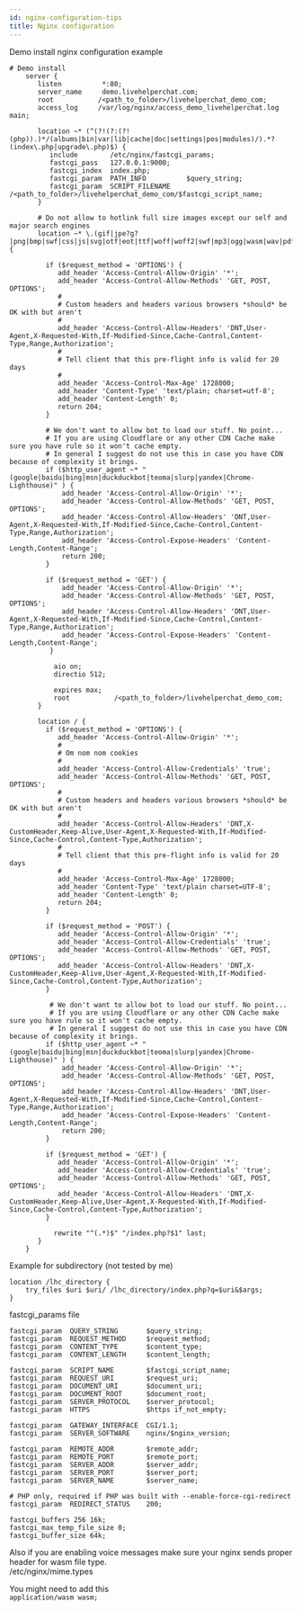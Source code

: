 ```yaml
---
id: nginx-configuration-tips
title: Nginx configuration
---
```


Demo install nginx configuration example

    # Demo install
        server {
           listen          *:80;
           server_name     demo.livehelperchat.com;
           root           /<path_to_folder>/livehelperchat_demo_com;
           access_log     /var/log/nginx/access_demo_livehelperchat.log main;

           location ~* (^(?!(?:(?!(php)).)*/(albums|bin|var|lib|cache|doc|settings|pos|modules)/).*?(index\.php|upgrade\.php)$) {
              include        /etc/nginx/fastcgi_params;
              fastcgi_pass   127.0.0.1:9000;
              fastcgi_index  index.php;
              fastcgi_param  PATH_INFO          $query_string;
              fastcgi_param  SCRIPT_FILENAME /<path_to_folder>/livehelperchat_demo_com/$fastcgi_script_name;
           }

           # Do not allow to hotlink full size images except our self and major search engines
           location ~* \.(gif|jpe?g?|png|bmp|swf|css|js|svg|otf|eot|ttf|woff|woff2|swf|mp3|ogg|wasm|wav|pdf|ico|txt)$ {

             if ($request_method = 'OPTIONS') {
                add_header 'Access-Control-Allow-Origin' '*';
                add_header 'Access-Control-Allow-Methods' 'GET, POST, OPTIONS';
                #
                # Custom headers and headers various browsers *should* be OK with but aren't
                #
                add_header 'Access-Control-Allow-Headers' 'DNT,User-Agent,X-Requested-With,If-Modified-Since,Cache-Control,Content-Type,Range,Authorization';
                #
                # Tell client that this pre-flight info is valid for 20 days
                #
                add_header 'Access-Control-Max-Age' 1728000;
                add_header 'Content-Type' 'text/plain; charset=utf-8';
                add_header 'Content-Length' 0;
                return 204;
             }
             
             # We don't want to allow bot to load our stuff. No point...
             # If you are using Cloudflare or any other CDN Cache make sure you have rule so it won't cache empty.
             # In general I suggest do not use this in case you have CDN because of complexity it brings.
             if ($http_user_agent ~* "(google|baidu|bing|msn|duckduckbot|teoma|slurp|yandex|Chrome-Lighthouse)" ) {
                 add_header 'Access-Control-Allow-Origin' '*';
                 add_header 'Access-Control-Allow-Methods' 'GET, POST, OPTIONS';
                 add_header 'Access-Control-Allow-Headers' 'DNT,User-Agent,X-Requested-With,If-Modified-Since,Cache-Control,Content-Type,Range,Authorization';
                 add_header 'Access-Control-Expose-Headers' 'Content-Length,Content-Range';
                 return 200;
             }
             
             if ($request_method = 'GET') {
                 add_header 'Access-Control-Allow-Origin' '*';
                 add_header 'Access-Control-Allow-Methods' 'GET, POST, OPTIONS';
                 add_header 'Access-Control-Allow-Headers' 'DNT,User-Agent,X-Requested-With,If-Modified-Since,Cache-Control,Content-Type,Range,Authorization';
                 add_header 'Access-Control-Expose-Headers' 'Content-Length,Content-Range';
              }

               aio on;
               directio 512;

               expires max;
               root           /<path_to_folder>/livehelperchat_demo_com;
           }

           location / {
             if ($request_method = 'OPTIONS') {
                add_header 'Access-Control-Allow-Origin' '*';
                #
                # Om nom nom cookies
                #
                add_header 'Access-Control-Allow-Credentials' 'true';
                add_header 'Access-Control-Allow-Methods' 'GET, POST, OPTIONS';
                #
                # Custom headers and headers various browsers *should* be OK with but aren't
                #
                add_header 'Access-Control-Allow-Headers' 'DNT,X-CustomHeader,Keep-Alive,User-Agent,X-Requested-With,If-Modified-Since,Cache-Control,Content-Type,Authorization';
                #
                # Tell client that this pre-flight info is valid for 20 days
                #
                add_header 'Access-Control-Max-Age' 1728000;
                add_header 'Content-Type' 'text/plain charset=UTF-8';
                add_header 'Content-Length' 0;
                return 204;
             }

             if ($request_method = 'POST') {
                add_header 'Access-Control-Allow-Origin' '*';
                add_header 'Access-Control-Allow-Credentials' 'true';
                add_header 'Access-Control-Allow-Methods' 'GET, POST, OPTIONS';
                add_header 'Access-Control-Allow-Headers' 'DNT,X-CustomHeader,Keep-Alive,User-Agent,X-Requested-With,If-Modified-Since,Cache-Control,Content-Type,Authorization';
             }
             
              # We don't want to allow bot to load our stuff. No point...
              # If you are using Cloudflare or any other CDN Cache make sure you have rule so it won't cache empty.
              # In general I suggest do not use this in case you have CDN because of complexity it brings.
             if ($http_user_agent ~* "(google|baidu|bing|msn|duckduckbot|teoma|slurp|yandex|Chrome-Lighthouse)" ) {
                 add_header 'Access-Control-Allow-Origin' '*';
                 add_header 'Access-Control-Allow-Methods' 'GET, POST, OPTIONS';
                 add_header 'Access-Control-Allow-Headers' 'DNT,User-Agent,X-Requested-With,If-Modified-Since,Cache-Control,Content-Type,Range,Authorization';
                 add_header 'Access-Control-Expose-Headers' 'Content-Length,Content-Range';
                 return 200;
             }
             
             if ($request_method = 'GET') {
                add_header 'Access-Control-Allow-Origin' '*';
                add_header 'Access-Control-Allow-Credentials' 'true';
                add_header 'Access-Control-Allow-Methods' 'GET, POST, OPTIONS';
                add_header 'Access-Control-Allow-Headers' 'DNT,X-CustomHeader,Keep-Alive,User-Agent,X-Requested-With,If-Modified-Since,Cache-Control,Content-Type,Authorization';
             }

               rewrite "^(.*)$" "/index.php?$1" last;
           }
        }

Example for subdirectory (not tested by me)

    location /lhc_directory {
        try_files $uri $uri/ /lhc_directory/index.php?q=$uri&$args;
    }

fastcgi_params file

    fastcgi_param  QUERY_STRING       $query_string;
    fastcgi_param  REQUEST_METHOD     $request_method;
    fastcgi_param  CONTENT_TYPE       $content_type;
    fastcgi_param  CONTENT_LENGTH     $content_length;

    fastcgi_param  SCRIPT_NAME        $fastcgi_script_name;
    fastcgi_param  REQUEST_URI        $request_uri;
    fastcgi_param  DOCUMENT_URI       $document_uri;
    fastcgi_param  DOCUMENT_ROOT      $document_root;
    fastcgi_param  SERVER_PROTOCOL    $server_protocol;
    fastcgi_param  HTTPS              $https if_not_empty;

    fastcgi_param  GATEWAY_INTERFACE  CGI/1.1;
    fastcgi_param  SERVER_SOFTWARE    nginx/$nginx_version;

    fastcgi_param  REMOTE_ADDR        $remote_addr;
    fastcgi_param  REMOTE_PORT        $remote_port;
    fastcgi_param  SERVER_ADDR        $server_addr;
    fastcgi_param  SERVER_PORT        $server_port;
    fastcgi_param  SERVER_NAME        $server_name;

    # PHP only, required if PHP was built with --enable-force-cgi-redirect
    fastcgi_param  REDIRECT_STATUS    200;

    fastcgi_buffers 256 16k;
    fastcgi_max_temp_file_size 0;
    fastcgi_buffer_size 64k; 

Also if you are enabling voice messages make sure your nginx sends proper header for wasm file type.   
/etc/nginx/mime.types

You might need to add this  
`application/wasm wasm;`